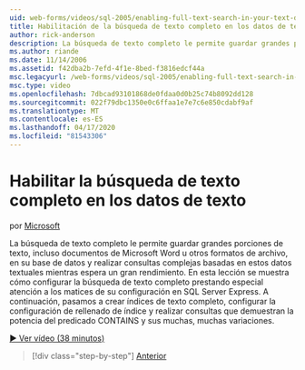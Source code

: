 ```yaml
---
uid: web-forms/videos/sql-2005/enabling-full-text-search-in-your-text-data
title: Habilitación de la búsqueda de texto completo en los datos de texto de texto Microsoft Docs
author: rick-anderson
description: La búsqueda de texto completo le permite guardar grandes porciones de texto - incluso documentos de Microsoft Word, u otros formatos de archivo - en su base de datos y realizar ...
ms.author: riande
ms.date: 11/14/2006
ms.assetid: f42dba2b-7efd-4f1e-8bed-f3816edcf44a
msc.legacyurl: /web-forms/videos/sql-2005/enabling-full-text-search-in-your-text-data
msc.type: video
ms.openlocfilehash: 7dbcad93101868de0fdaa0d0b25c74b8092dd128
ms.sourcegitcommit: 022f79dbc1350e0c6ffaa1e7e7c6e850cdabf9af
ms.translationtype: MT
ms.contentlocale: es-ES
ms.lasthandoff: 04/17/2020
ms.locfileid: "81543306"
---
```

# <a name="enabling-full-text-search-in-your-text-data"></a>Habilitar la búsqueda de texto completo en los datos de texto

por [Microsoft](https://github.com/microsoft)

La búsqueda de texto completo le permite guardar grandes porciones de texto, incluso documentos de Microsoft Word u otros formatos de archivo, en su base de datos y realizar consultas complejas basadas en estos datos textuales mientras espera un gran rendimiento. En esta lección se muestra cómo configurar la búsqueda de texto completo prestando especial atención a los matices de su configuración en SQL Server Express. A continuación, pasamos a crear índices de texto completo, configurar la configuración de rellenado de índice y realizar consultas que demuestran la potencia del predicado CONTAINS y sus muchas, muchas variaciones.

[&#9654; Ver vídeo (38 minutos)](https://channel9.msdn.com/Blogs/ASP-NET-Site-Videos/enabling-full-text-search-in-your-text-data)

> [!div class="step-by-step"]
> [Anterior](creating-and-using-stored-procedures.md)
